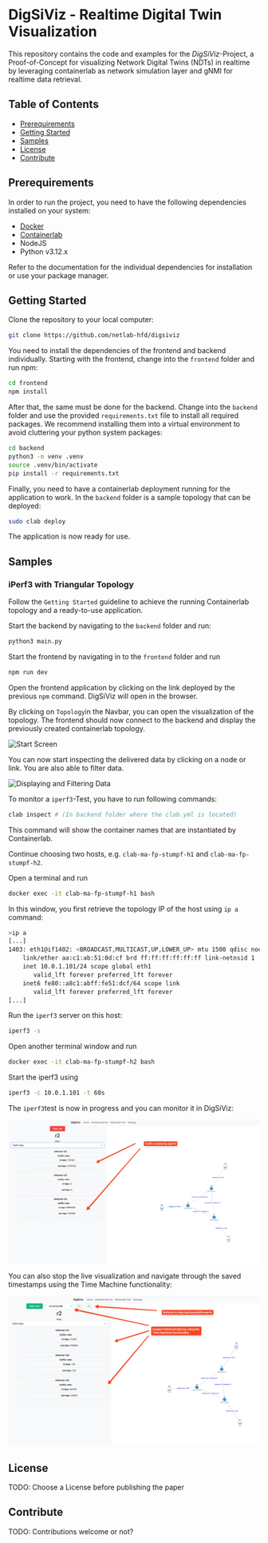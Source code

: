 # DigSiViz - Realtime Digital Twin Visualization
This repository contains the code and examples for the 
*DigSiViz*-Project, a Proof-of-Concept for visualizing Network Digital Twins (NDTs) 
in realtime by leveraging containerlab as network simulation 
layer and gNMI for realtime data retrieval.

## Table of Contents
- [Prerequirements](#Prerequirements)
- [Getting Started](#Getting-Started)
- [Samples](#Samples)
- [License](#License)
- [Contribute](#Contribute)

## Prerequirements
In order to run the project, you need to have 
the following dependencies installed on your system:

- [Docker](https://docs.docker.com/get-started/get-docker/)
- [Containerlab](https://containerlab.dev/install/)
- NodeJS
- Python v3.12.x

Refer to the documentation for the individual dependencies for installation 
or use your package manager.

## Getting Started
Clone the repository to your local computer:

```bash
git clone https://github.com/netlab-hfd/digsiviz
```

You need to install the dependencies of the frontend and backend individually.
Starting with the frontend, change into the 
`frontend` folder and run npm:

```bash
cd frontend
npm install
```

After that, the same must be done for the backend. Change into 
the `backend` folder and use the provided `requirements.txt` file to 
install all required packages. We recommend installing them into 
a virtual environment to avoid cluttering your python system packages:

```bash
cd backend
python3 -m venv .venv
source .venv/bin/activate
pip install -r requirements.txt
```

Finally, you need to have a containerlab deployment 
running for the application to work. In the `backend` folder 
is a sample topology that can be deployed:

```bash
sudo clab deploy
```

The application is now ready for use.

## Samples

### iPerf3 with Triangular Topology

Follow the `Getting Started` guideline to achieve the running Containerlab topology and a ready-to-use application.

Start the backend by navigating to the `backend` folder and run:

```bash
python3 main.py
```

Start the frontend by navigating in to the `frontend` folder and run

```bash
npm run dev
````

Open the frontend application by clicking on the link deployed by the previous `npm` command.
DigSiViz will open in the browser.

By clicking on `Topology`in the Navbar, you can open the visualization of the topology.
The frontend should now connect to the backend and display the previously created containerlab topology.

![Start Screen](/samples/1-iperf3/Sample1-TopologyScreen.png "Starting the topology visualization.")

You can now start inspecting the delivered data by clicking on a node or link. You are also able to filter data.

![Displaying and Filtering Data](/samples/1-iperf3/Sample1-DisplayingAndFilteringData.png "Displaying and filtering monitoring data.")

To monitor a `iperf3`-Test, you have to run following commands:

```bash
clab inspect # (In backend folder where the clab.yml is located)
```

This command will show the container names that are instantiated by Containerlab.

Continue choosing two hosts, e.g. `clab-ma-fp-stumpf-h1` and `clab-ma-fp-stumpf-h2`.

Open a terminal and run

```bash
docker exec -it clab-ma-fp-stumpf-h1 bash
```

In this window, you first retrieve the topology IP of the host using `ip a` command:
```bash
>ip a
[...]
1403: eth1@if1402: <BROADCAST,MULTICAST,UP,LOWER_UP> mtu 1500 qdisc noqueue state UP group default 
    link/ether aa:c1:ab:51:0d:cf brd ff:ff:ff:ff:ff:ff link-netnsid 1
    inet 10.0.1.101/24 scope global eth1
       valid_lft forever preferred_lft forever
    inet6 fe80::a8c1:abff:fe51:dcf/64 scope link 
       valid_lft forever preferred_lft forever
[...]
```

Run the `iperf3` server on this host:

```bash
iperf3 -s
````

Open another terminal window and run

```bash
docker exec -it clab-ma-fp-stumpf-h2 bash
```

Start the iperf3 using
```bash
iperf3 -c 10.0.1.101 -t 60s
```

The `iperf3`test is now in progress and you can monitor it in DigSiViz:

![Visualizing Live Traffic](/samples/1-iperf3/Sample1-LiveTraffic.png "Inspecting live traffic.")

You can also stop the live visualization and navigate through the saved timestamps using the Time Machine functionality:

![Using Time Machine](/samples/1-iperf3/Sample1-TimeMachine.png "Inspecting historical traffic using Time Machine.")


## License
TODO: Choose a License before publishing the paper

## Contribute
TODO: Contributions welcome or not?
